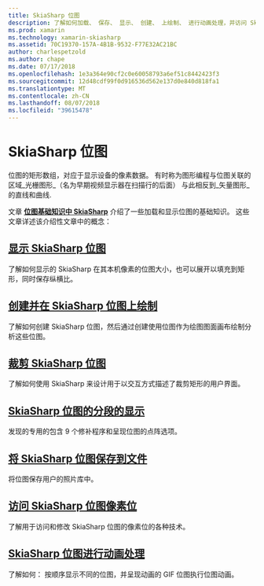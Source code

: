 ```yaml
---
title: SkiaSharp 位图
description: 了解如何加载、 保存、 显示、 创建、 上绘制、 进行动画处理，并访问 SkiaSharp 位图的位。
ms.prod: xamarin
ms.technology: xamarin-skiasharp
ms.assetid: 70C19370-157A-4B1B-9532-F77E32AC21BC
author: charlespetzold
ms.author: chape
ms.date: 07/17/2018
ms.openlocfilehash: 1e3a364e90cf2c0e60058793a6ef51c8442423f3
ms.sourcegitcommit: 12d48cdf99f0d916536d562e137d0e840d818fa1
ms.translationtype: MT
ms.contentlocale: zh-CN
ms.lasthandoff: 08/07/2018
ms.locfileid: "39615478"
---
```

# <a name="skiasharp-bitmaps"></a>SkiaSharp 位图

位图的矩形数组，对应于显示设备的像素数据。 有时称为图形编程与位图关联的区域_光栅图形_（名为早期视频显示器在扫描行的后面） 与此相反到_矢量图形_的直线和曲线. 

文章 **[位图基础知识中 SkiaSharp](../basics/bitmaps.md)** 介绍了一些加载和显示位图的基础知识。 这些文章详述该介绍性文章中的概念：

## <a name="displaying-skiasharp-bitmapsdisplayingmd"></a>[显示 SkiaSharp 位图](displaying.md)

了解如何显示的 SkiaSharp 在其本机像素的位图大小，也可以展开以填充到矩形，同时保存纵横比。

## <a name="creating-and-drawing-on-skiasharp-bitmapsdrawingmd"></a>[创建并在 SkiaSharp 位图上绘制](drawing.md)

了解如何创建 SkiaSharp 位图，然后通过创建使用位图作为绘图图面画布绘制分析这些位图。

## <a name="cropping-skiasharp-bitmapscroppingmd"></a>[裁剪 SkiaSharp 位图](cropping.md)

了解如何使用 SkiaSharp 来设计用于以交互方式描述了裁剪矩形的用户界面。

## <a name="segmented-display-of-skiasharp-bitmapssegmentedmd"></a>[SkiaSharp 位图的分段的显示](segmented.md)

发现的专用的包含 9 个修补程序和呈现位图的点阵选项。

## <a name="saving-skiasharp-bitmaps-to-filessavingmd"></a>[将 SkiaSharp 位图保存到文件](saving.md)

将位图保存用户的照片库中。

## <a name="accessing-skiasharp-bitmap-pixel-bitspixel-bitsmd"></a>[访问 SkiaSharp 位图像素位](pixel-bits.md)

了解用于访问和修改 SkiaSharp 位图的像素位的各种技术。

## <a name="animating-skiasharp-bitmapsanimatingmd"></a>[SkiaSharp 位图进行动画处理](animating.md)

了解如何： 按顺序显示不同的位图，并呈现动画的 GIF 位图执行位图动画。
